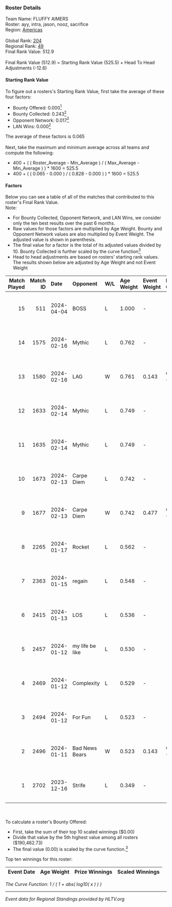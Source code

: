 ### Roster Details<br />
Team Name: FLUFFY AIMERS<br />
Roster: ayy, intra, jason, nooz, sacrifice<br />
Region: [Americas]( ../standings_americas.md)<br />
<br />
Global Rank: [204](../standings_global.md)<br />
Regional Rank: [49]( ../standings_americas.md)<br />
Final Rank Value:  512.9<br />
<br />
Final Rank Value (512.9) = Starting Rank Value (525.5) + Head To Head Adjustments (-12.6)<br />

#### Starting Rank Value<br />
To figure out a rosters's Starting Rank Value, first take the average of these four factors:<br />
- Bounty Offered: 0.000[<sup>1</sup>](#table2)
- Bounty Collected: 0.243[<sup>2</sup>](#table1)
- Opponent Network: 0.017[<sup>2</sup>](#table1)
- LAN Wins: 0.000[<sup>2</sup>](#table1)

The average of these factors is 0.065<br />
<br />
Next, take the maximum and minimum average across all teams and compute the following:<br />
- 400 + ( ( Roster_Average - Min_Average ) / ( Max_Average - Min_Average ) ) * 1600 = 525.5
- 400 + ( ( 0.065 - 0.000 ) / ( 0.828 - 0.000 ) ) * 1600 = 525.5


#### Factors<br />
Below you can see a table of all of the matches that contributed to this roster's Final Rank Value.<br />
Note:<br />

- For Bounty Collected, Opponent Network, and LAN Wins, we consider only the ten best results over the past 6 months.
- Raw values for those factors are multiplied by Age Weight. Bounty and Opponent Network values are also multiplied by Event Weight. The adjusted value is shown in parenthesis.
- The final value for a factor is the total of its adjusted values divided by 10. Bounty Collected is further scaled by the curve function[<sup>3</sup>](#curveFunction)
- Head to head adjustments are based on rosters' starting rank values. The results shown below are adjusted by Age Weight and not Event Weight
<span id="table1"></span><br />


| Match Played | Match ID | Date       | Opponent        | W/L | Age Weight | Event Weight | Bounty Collected | Opponent Network | LAN Wins  | H2H Adj. | Roster                                  |
| -: | -: | :- | :- | :- | :- | :- | :- | :- | :- | -: | :- |
|           15 |      511 | 2024-04-04 | BOSS            | L   | 1.000      | -            | -                | -                | -         |    -5.01 | ayy, intra, jason, nooz, sacrifice      |
|           14 |     1575 | 2024-02-16 | Mythic          | L   | 0.762      | -            | -                | -                | -         |    -4.58 | intra, jason, LEARSI, PNDLM, sacrifice  |
|           13 |     1580 | 2024-02-16 | LAG             | W   | 0.761      | 0.143        | 0.032 (0.003)    | 0.560 (0.061)    | 0 (0.000) |    22.08 | intra, jason, LEARSI, PNDLM, sacrifice  |
|           12 |     1633 | 2024-02-14 | Mythic          | L   | 0.749      | -            | -                | -                | -         |    -4.29 | intra, jason, LEARSI, PNDLM, sacrifice  |
|           11 |     1635 | 2024-02-14 | Mythic          | L   | 0.749      | -            | -                | -                | -         |    -4.47 | intra, jason, LEARSI, PNDLM, sacrifice  |
|           10 |     1673 | 2024-02-13 | Carpe Diem      | L   | 0.742      | -            | -                | -                | -         |    -6.16 | intra, jason, LEARSI, PNDLM, sacrifice  |
|            9 |     1677 | 2024-02-13 | Carpe Diem      | W   | 0.742      | 0.477        | 0.011 (0.004)    | 0.315 (0.112)    | 0 (0.000) |    17.66 | intra, jason, LEARSI, PNDLM, sacrifice  |
|            8 |     2265 | 2024-01-17 | Rocket          | L   | 0.562      | -            | -                | -                | -         |    -4.21 | consti, intra, jason, LEARSI, sacrifice |
|            7 |     2363 | 2024-01-15 | regain          | L   | 0.548      | -            | -                | -                | -         |   -11.20 | consti, intra, jason, LEARSI, sacrifice |
|            6 |     2415 | 2024-01-13 | LOS             | L   | 0.536      | -            | -                | -                | -         |   -11.11 | consti, intra, jason, LEARSI, sacrifice |
|            5 |     2457 | 2024-01-12 | my life be like | L   | 0.530      | -            | -                | -                | -         |    -4.09 | consti, intra, jason, LEARSI, sacrifice |
|            4 |     2469 | 2024-01-12 | Complexity      | L   | 0.529      | -            | -                | -                | -         |    -0.14 | consti, intra, jason, LEARSI, sacrifice |
|            3 |     2494 | 2024-01-12 | For Fun         | L   | 0.523      | -            | -                | -                | -         |    -4.39 | consti, intra, jason, LEARSI, sacrifice |
|            2 |     2496 | 2024-01-11 | Bad News Bears  | W   | 0.523      | 0.143        | 0.002 (0.000)    | 0.020 (0.001)    | 0 (0.000) |    10.18 | consti, intra, jason, LEARSI, sacrifice |
|            1 |     2702 | 2023-12-16 | Strife          | L   | 0.349      | -            | -                | -                | -         |    -2.91 | consti, intra, jason, LEARSI, sacrifice |

<br />
<span id="table2"></span><br />
To calculate a roster's Bounty Offered:<br />

- First, take the sum of their top 10 scaled winnings ($0.00)
- Divide that value by the 5th highest value among all rosters ($190,462.73)
- The final value (0.00) is scaled by the curve function.[<sup>3</sup>](#curveFunction)

Top ten winnings for this roster:<br />

| Event Date | Age Weight | Prize Winnings | Scaled Winnings |
| :- | -: | :- | :- |


<span id="curveFunction"></span>_The Curve Function: 1 / ( 1 + abs( log10( x ) ) )_<br />

---
_Event data for Regional Standings provided by HLTV.org_<br />
